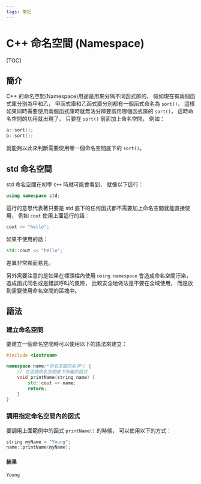 ```yaml
---
tags: 筆記
---
```


# C++ 命名空間 (Namespace)

[TOC]

## 簡介

C++ 的命名空間(Namespace)用途是用來分隔不同函式庫的，
假如現在有兩個函式庫分別為甲和乙，
甲函式庫和乙函式庫分別都有一個函式命名為 `sort()`，
這樣如果同時需要使用兩個函式庫時就無法分辨要調用哪個函式庫的 `sort()`，
這時命名空間的功用就出現了，
只要在 `sort()` 前面加上命名空間，
例如：

```cpp
a::sort();
b::sort();
```

就能夠以此來判斷需要使用哪一個命名空間底下的 `sort()`。

## std 命名空間

std 命名空間在初學 `C++` 時就可能會看到，
就像以下這行：

```cpp
using namespace std;
```

這行的意思代表著只要是 std 底下的任何函式都不需要加上命名空間就能直接使用，
例如 `cout` 使用上面這行的話：

```cpp
cout << "hello";
```

如果不使用的話：

```cpp
std::cout << "hello";
```

差異非常顯而易見。

另外需要注意的是如果在標頭檔內使用 `using namespace` 會造成命名空間汙染，
造成函式同名或是錯誤呼叫的風險，
比較安全地做法是不要在全域使用，
而是放到需要使用命名空間的區塊中。

## 語法

### 建立命名空間

要建立一個命名空間時可以使用以下的語法來建立：

```cpp
#include <iostream>

namespace name/*命名空間的名字*/ {
    // 在這個命名空間底下所屬的函式
    void printName(string name) {
        std::cout << name;
        return;
    }
}
```

### 調用指定命名空間內的函式

要調用上面範例中的函式 `printName()` 的時候，
可以使用以下的方式：

```cpp
string myName = "Young";
name::printName(myName);
```

#### 結果

`Young`
